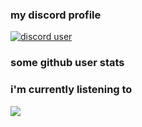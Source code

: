 ### my discord profile
<p>
   <a href="https://discord.com/users/878270961395335220" target="_blank">
      <img src="https://lanyard.cnrad.dev/api/878270961395335220?bg=1f1f1f&borderRadius=5px" alt="discord user">
   </a>
</p>

### some github user stats
   
### i'm currently listening to
<a href="https://spotify-github-profile.vercel.app/api/view?uid=8x0ksnv8ph7clfmsfii97mvhr&redirect=true">
   <img src="https://spotify-github-profile.vercel.app/api/view?uid=8x0ksnv8ph7clfmsfii97mvhr&cover_image=true&theme=novatorem&bar_color=53b14f&bar_color_cover=true">
</a>
